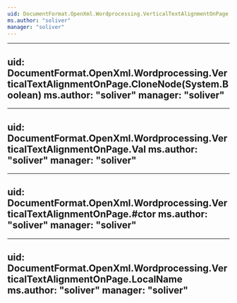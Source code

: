 ```yaml
---
uid: DocumentFormat.OpenXml.Wordprocessing.VerticalTextAlignmentOnPage
ms.author: "soliver"
manager: "soliver"
---
```


---
uid: DocumentFormat.OpenXml.Wordprocessing.VerticalTextAlignmentOnPage.CloneNode(System.Boolean)
ms.author: "soliver"
manager: "soliver"
---

---
uid: DocumentFormat.OpenXml.Wordprocessing.VerticalTextAlignmentOnPage.Val
ms.author: "soliver"
manager: "soliver"
---

---
uid: DocumentFormat.OpenXml.Wordprocessing.VerticalTextAlignmentOnPage.#ctor
ms.author: "soliver"
manager: "soliver"
---

---
uid: DocumentFormat.OpenXml.Wordprocessing.VerticalTextAlignmentOnPage.LocalName
ms.author: "soliver"
manager: "soliver"
---
